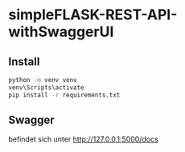 # simpleFLASK-REST-API-withSwaggerUI



## Install

```bash
python -m venv venv
venv\Scripts\activate
pip install -r requirements.txt
```

## Swagger

befindet sich unter http://127.0.0.1:5000/docs